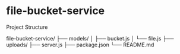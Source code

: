 # file-bucket-service
Project Structure

file-bucket-service/
├── models/
│   ├── bucket.js
│   └── file.js
├── uploads/
├── server.js
├── package.json
└── README.md
